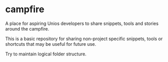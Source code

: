 # campfire

A place for aspiring Unios developers to share snippets, tools and stories around the campfire.

This is a basic repository for sharing non-project specific snippets, tools or shortcuts that may be useful for future use.

Try to maintain logical folder structure.
